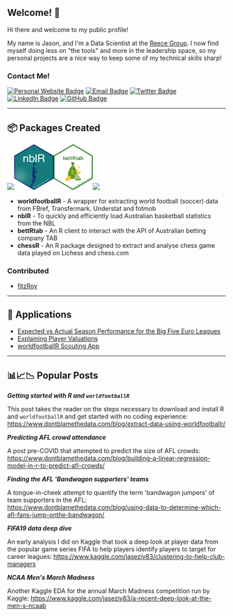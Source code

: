 ## Welcome! 👋

Hi there and welcome to my public profile!

My name is Jason, and I'm a Data Scientist at the [Reece Group](https://group.reece.com/au). I now find myself doing less on "the tools" and more in the leadership space, so my personal projects are a nice way to keep some of my technical skills sharp!

### Contact Me!

[![Personal Website Badge](https://img.shields.io/badge/dontblamethedata.com-019FD9?style=flat&logo=web&logoColor=white)](https://www.dontblamethedata.com/)
[![Email Badge](https://img.shields.io/badge/-Gmail-D14836?style=flat&logo=gmail&logoColor=white)](mailto:jaseziv83@gmail.com)
[![Twitter Badge](https://img.shields.io/badge/Twitter-1DA1F2?style=flat&logo=twitter&logoColor=white)](https://twitter.com/jaseziv)
[![LinkedIn Badge](https://img.shields.io/badge/LinkedIn-0077B5?style=flat&logo=linkedin&logoColor=white)](https://www.linkedin.com/in/jason-zivkovic-4a0a1926/)
[![GitHub Badge](https://img.shields.io/badge/GitHub-100000?style=flat&logo=github&logoColor=white)](https://github.com/eddwebster)

***

## 📦 Packages Created

<a href='https://jaseziv.github.io/worldfootballR/'><img src='https://github.com/JaseZiv/worldfootballR/raw/main/man/figures/logo.png' width="18%" min-width="100px" /></a></a><a href='https://jaseziv.github.io/nblR/'><img src='https://github.com/JaseZiv/nblR/raw/main/man/figures/logo.png' width="18%" min-width="100px" /></a><a href='https://jaseziv.github.io/bettRtab/'><img src='https://github.com/JaseZiv/bettRtab/raw/main/man/figures/logo.png' width="18%" min-width="100px" /><a href='https://jaseziv.github.io/chessR/'><img src='https://github.com/JaseZiv/chessR/raw/master/man/figures/logo.png' width="18%" min-width="100px" /></a>

* **worldfootballR** - A wrapper for extracting world football (soccer) data from FBref, Transfermark, Understat and fotmob
* **nblR** - To quickly and efficiently load Australian basketball statistics from the NBL
* **bettRtab** - An R client to interact with the API of Australian betting company TAB
* **chessR** - An R package designed to extract and analyse chess game data played on Lichess and chess.com


### Contributed

* [fitzRoy](https://github.com/jimmyday12/fitzRoy)

***

## 📱 Applications

* [Expected vs Actual Season Performance for the Big Five Euro Leagues](https://xg-performance-app.herokuapp.com/)
* [Explaining Player Valuations](https://explaining-player-valuations.herokuapp.com/)
* [worldfootballR Scouting App](https://worldfootballr-scout.herokuapp.com/)

***


## 📊📈📉 Popular Posts

***Getting started with R and `worldfootballR`***

This post takes the reader on the steps necessary to download and install R and `worldfootballR` and get started with no coding experience:
https://www.dontblamethedata.com/blog/extract-data-using-worldfootballr/

***Predicting AFL crowd attendance***

A post pre-COVID that attempted to predict the size of AFL crowds:
https://www.dontblamethedata.com/blog/building-a-linear-regression-model-in-r-to-predict-afl-crowds/

***Finding the AFL 'Bandwagon supporters' teams***

A tongue-in-cheek attempt to quantify the term 'bandwagon jumpers' of team supporters in the AFL:
https://www.dontblamethedata.com/blog/using-data-to-determine-which-afl-fans-jump-onthe-bandwagon/

***FIFA19 data deep dive***

An early analysis I did on Kaggle that took a deep look at player data from the popular game series FIFA to help players identify players to target for career leagues:
https://www.kaggle.com/jaseziv83/clustering-to-help-club-managers

***NCAA Men's March Madness***

Another Kaggle EDA for the annual March Madness competition run by Kaggle:
https://www.kaggle.com/jaseziv83/a-recent-deep-look-at-the-men-s-ncaab


<!--
**JaseZiv/JaseZiv** is a ✨ _special_ ✨ repository because its `README.md` (this file) appears on your GitHub profile.

Here are some ideas to get you started:

- 🔭 I’m currently working on ...
- 🌱 I’m currently learning ...
- 👯 I’m looking to collaborate on ...
- 🤔 I’m looking for help with ...
- 💬 Ask me about ...
- 📫 How to reach me: ...
- 😄 Pronouns: ...
- ⚡ Fun fact: ...
-->
